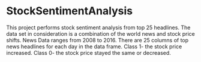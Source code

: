 # StockSentimentAnalysis
This project performs stock sentiment analysis from top 25 headlines. The data set in consideration is a combination of the world news and stock price shifts. News Data ranges from 2008 to 2016. There are 25 columns of top news headlines for each day in the data frame. Class 1- the stock price increased. Class 0- the stock price stayed the same or decreased.
